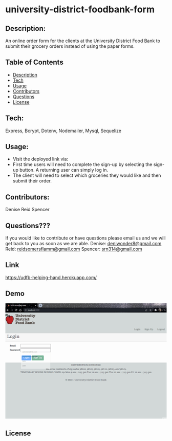 # university-district-foodbank-form
## Description:
An online order form for the clients at the University District Food Bank to submit their grocery orders instead of using the paper forms. 

## Table of Contents
- [Description](#Description)
- [Tech](#Tech)
- [Usage](#Usage)
- [Contributors](#Contributors)
- [Questions](#Questions)
- [License](#License)


## Tech:
Express, Bcrypt, Dotenv, Nodemailer, Mysql, Sequelize

## Usage:
- Visit the deployed link via: 
- First time users will need to complete the sign-up by selecting the sign-up button. A returning user can simply log in.
- The client will need to select which groceries they would like and then submit their order.

## Contributors:
Denise Reid Spencer

## Questions???
If you would like to contribute or have questions please email us and we will get back to you as soon as we are able.
Denise: deniwonder8@gmail.com
Reid: reidsomersflamm@gmail.com
Spencer: srn314@gmail.com

## Link
https://udfb-helping-hand.herokuapp.com/

## Demo
![load page](/public/images/UDFB.gif)
 
## License